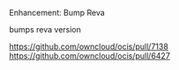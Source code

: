 Enhancement: Bump Reva

bumps reva version

https://github.com/owncloud/ocis/pull/7138
https://github.com/owncloud/ocis/pull/6427
